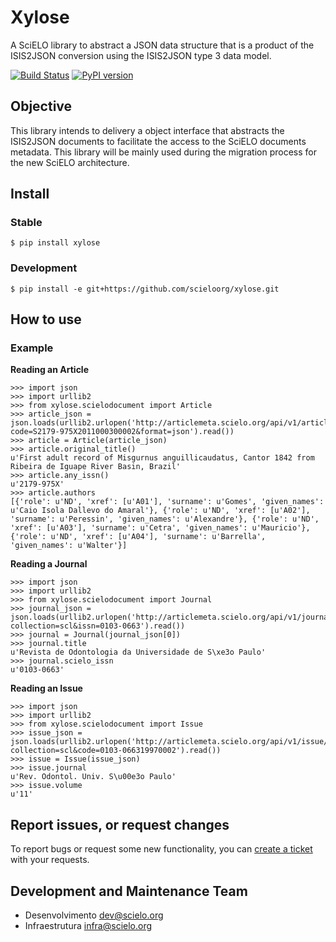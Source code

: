 # Xylose

A SciELO library to abstract a JSON data structure that is a product of the ISIS2JSON conversion using the ISIS2JSON type 3 data model.


[![Build Status](https://travis-ci.org/scieloorg/xylose.svg?branch=master)](https://travis-ci.org/scieloorg/xylose)
[![PyPI version](https://badge.fury.io/py/xylose.svg)](https://badge.fury.io/py/xylose)


## Objective

This library intends to delivery a object interface that abstracts the ISIS2JSON documents to facilitate the access to the SciELO documents metadata. This library will be mainly used during the migration process for the new SciELO architecture.

## Install

### Stable
```
$ pip install xylose
```

### Development

```
$ pip install -e git+https://github.com/scieloorg/xylose.git
```

## How to use

### Example

**Reading an Article**

    >>> import json
    >>> import urllib2
    >>> from xylose.scielodocument import Article
    >>> article_json = json.loads(urllib2.urlopen('http://articlemeta.scielo.org/api/v1/article/?code=S2179-975X2011000300002&format=json').read())
    >>> article = Article(article_json)
    >>> article.original_title()
    u'First adult record of Misgurnus anguillicaudatus, Cantor 1842 from Ribeira de Iguape River Basin, Brazil'
    >>> article.any_issn()
    u'2179-975X'
    >>> article.authors
    [{'role': u'ND', 'xref': [u'A01'], 'surname': u'Gomes', 'given_names': u'Caio Isola Dallevo do Amaral'}, {'role': u'ND', 'xref': [u'A02'], 'surname': u'Peressin', 'given_names': u'Alexandre'}, {'role': u'ND', 'xref': [u'A03'], 'surname': u'Cetra', 'given_names': u'Mauricio'}, {'role': u'ND', 'xref': [u'A04'], 'surname': u'Barrella', 'given_names': u'Walter'}]

**Reading a Journal**

    >>> import json
    >>> import urllib2
    >>> from xylose.scielodocument import Journal
    >>> journal_json = json.loads(urllib2.urlopen('http://articlemeta.scielo.org/api/v1/journal?collection=scl&issn=0103-0663').read())
    >>> journal = Journal(journal_json[0])
    >>> journal.title
    u'Revista de Odontologia da Universidade de S\xe3o Paulo'
    >>> journal.scielo_issn
    u'0103-0663'

**Reading an Issue**

    >>> import json
    >>> import urllib2
    >>> from xylose.scielodocument import Issue
    >>> issue_json = json.loads(urllib2.urlopen('http://articlemeta.scielo.org/api/v1/issue/?collection=scl&code=0103-066319970002').read())
    >>> issue = Issue(issue_json)
    >>> issue.journal
    u'Rev. Odontol. Univ. S\u00e3o Paulo'
    >>> issue.volume
    u'11'


## Report issues, or request changes

To report bugs or request some new functionality, you can [create a ticket](<https://github.com/scieloorg/xlose/issues>) with your requests.


## Development and Maintenance Team

- Desenvolvimento <dev@scielo.org>
- Infraestrutura <infra@scielo.org>
